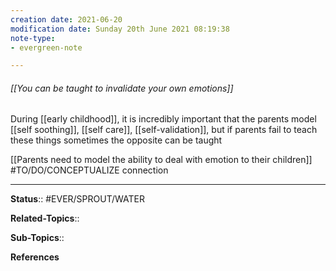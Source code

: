 ```yaml
---
creation date: 2021-06-20
modification date: Sunday 20th June 2021 08:19:38
note-type: 
- evergreen-note

---
```


###### [[You can be taught to invalidate your own emotions]]

During [[early childhood]], it is incredibly important that the parents model [[self soothing]], [[self care]], [[self-validation]], but if parents fail to teach these things sometimes the opposite can be taught

[[Parents need to model the ability to deal with emotion to their children]] #TO/DO/CONCEPTUALIZE connection

---

**Status**:: #EVER/SPROUT/WATER 

**Related-Topics**:: 
	
**Sub-Topics**::
	
**References**